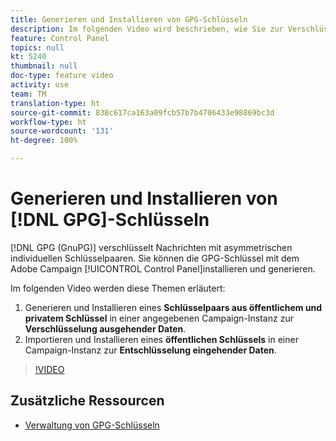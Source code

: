 ```yaml
---
title: Generieren und Installieren von GPG-Schlüsseln
description: Im folgenden Video wird beschrieben, wie Sie zur Verschlüsselung ausgehender Daten ein Schlüsselpaar aus öffentlichem/privatem Schlüssel generieren und in einer angegebenen Campaign-Instanz installieren sowie zur Entschlüsselung eingehender Daten einen öffentlichen Schlüssel importieren und in einer Campaign-Instanz installieren.
feature: Control Panel
topics: null
kt: 5240
thumbnail: null
doc-type: feature video
activity: use
team: TM
translation-type: ht
source-git-commit: 838c617ca163a09fcb57b7b4706433e98869bc3d
workflow-type: ht
source-wordcount: '131'
ht-degree: 100%

---
```



# Generieren und Installieren von [!DNL GPG]-Schlüsseln

[!DNL GPG (GnuPG)] verschlüsselt Nachrichten mit asymmetrischen individuellen Schlüsselpaaren. Sie können die GPG-Schlüssel mit dem Adobe Campaign [!UICONTROL Control Panel]installieren und generieren.

Im folgenden Video werden diese Themen erläutert:

1. Generieren und Installieren eines **Schlüsselpaars aus öffentlichem und privatem Schlüssel** in einer angegebenen Campaign-Instanz zur **Verschlüsselung ausgehender Daten**.
2. Importieren und Installieren eines **öffentlichen Schlüssels** in einer Campaign-Instanz zur **Entschlüsselung eingehender Daten**.

>[!VIDEO](https://video.tv.adobe.com/v/34201?quality=12&captions=ger)

## Zusätzliche Ressourcen

* [Verwaltung von GPG-Schlüsseln](https://docs.adobe.com/content/help/de-DE/control-panel/using/instances-settings/gpg-keys-management.html)
